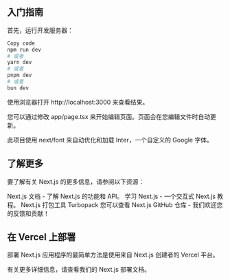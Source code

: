 ## 入门指南
首先，运行开发服务器：
```bash
Copy code
npm run dev
# 或者
yarn dev
# 或者
pnpm dev
# 或者
bun dev
```
 使用浏览器打开 http://localhost:3000 来查看结果。


您可以通过修改 app/page.tsx 来开始编辑页面。页面会在您编辑文件时自动更新。

此项目使用 next/font 来自动优化和加载 Inter，一个自定义的 Google 字体。

## 了解更多
要了解有关 Next.js 的更多信息，请参阅以下资源：

Next.js 文档 - 了解 Next.js 的功能和 API。
学习 Next.js - 一个交互式 Next.js 教程。
Next.js 打包工具 Turbopack
您可以查看 Next.js GitHub 仓库 - 我们欢迎您的反馈和贡献！

## 在 Vercel 上部署
部署 Next.js 应用程序的最简单方法是使用来自 Next.js 创建者的 Vercel 平台。

有关更多详细信息，请查看我们的 Next.js 部署文档。